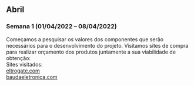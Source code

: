 ## Abril
### Semana 1 (01/04/2022 – 08/04/2022)
Começamos a pesquisar os valores dos componentes que serão necessários para o desenvolvimento do projeto. Visitamos sites de compra para realizar orçamento dos produtos juntamente a sua viabilidade de obtenção:  
Sites visitados:  
[eltrogate.com](https://www.eletrogate.com/?gclid=EAIaIQobChMI5_zwpY3X9gIVkoKRCh243QlEEAAYAiAAEgKD3_D_BwE)  
[baudaeletronica.com](https://www.baudaeletronica.com.br/arduino?gclid=EAIaIQobChMI5_zwpY3X9gIVkoKRCh243QlEEAAYASAAEgJO1PD_BwE)
